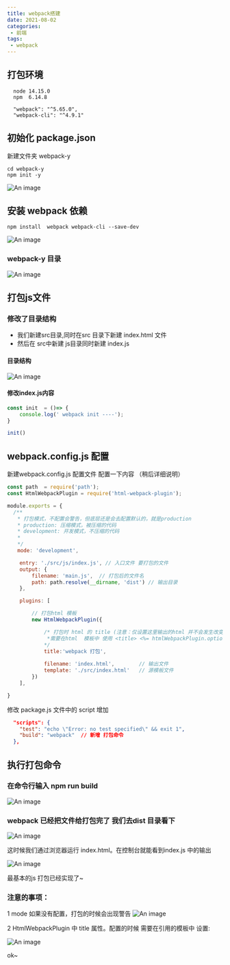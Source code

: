 ```yaml
---
title: webpack搭建
date: 2021-08-02
categories: 
 - 前端
tags:
 - webpack
---
```

## 打包环境

```
  node 14.15.0
  npm  6.14.8

  "webpack": "^5.65.0",
  "webpack-cli": "^4.9.1"
```

## 初始化 package.json
新建文件夹 webpack-y
```
cd webpack-y
npm init -y

``` 
![An image](./img/b9d7a8eb34e6267a2f0e1a09ff1699c.png)


## 安装 webpack 依赖
```
npm install  webpack webpack-cli --save-dev
```

![An image](./img/c36f9b6116af2736cb16c2fb1e3fa29.png)


### webpack-y 目录
![An image](./img/4977515e65bbc49406a4723ecac817e.png)


## 打包js文件
### 修改了目录结构

+ 我们新建src目录,同时在src 目录下新建 index.html 文件
+ 然后在 src中新建 js目录同时新建 index.js 

#### 目录结构
![An image](./img/efdd0e5eaf74d1188cddbf2fe6c9a17.png)

#### 修改index.js内容

```javaScript
const init  = ()=> {
    console.log(' webpack init ----');
}

init()
```


## webpack.config.js 配置
新建webpack.config.js 配置文件 配置一下内容 （稍后详细说明）

```javaScript
const path  = require('path');
const HtmlWebpackPlugin = require('html-webpack-plugin');

module.exports = {
  /**
　　* 打包模式，不配置会警告，但底层还是会去配置默认的，就是production
　　* production: 压缩模式，被压缩的代码
　　* development: 开发模式，不压缩的代码
　　*
　　*/
　　mode: 'development',

    entry: './src/js/index.js', // 入口文件 要打包的文件
    output: {
        filename: 'main.js',  // 打包后的文件名
        path: path.resolve(__dirname, 'dist') // 输出目录
    },

    plugins: [

        // 打包html 模板
        new HtmlWebpackPlugin({

            /* 打包时 html 的 title (注意：仅设置这里输出的html 并不会发生改变， 
             *需要在html  模板中 使用 <title> <%= htmlWebpackPlugin.options.title %> </title>)
            */ 
            title:'webpack 打包',    
                   
            filename: 'index.html',        // 输出文件
            template: './src/index.html'   // 源模板文件 
        })
    ],

}
```

修改 package.js 文件中的 script 增加

```json
  "scripts": {
    "test": "echo \"Error: no test specified\" && exit 1",
    "build": "webpack"  // 新增 打包命令
  },
```
## 执行打包命令 

### 在命令行输入 **npm run build**

![An image](./img/npm-run-build.png)
 
### webpack 已经把文件给打包完了 我们去dist 目录看下

 ![An image](./img/7350a78bab3b48c3c6792feb2f1f126.png)

 这时候我们通过浏览器运行 index.html。在控制台就能看到index.js 中的输出

 ![An image](./img/98917588f0a4fa3e1e27621a0536ffa.png)

 最基本的js 打包已经实现了~

 ### 注意的事项：
 1 mode 如果没有配置，打包的时候会出现警告
 ![An image](./img/18943f83dbedfaa9a03c2b3f90c811f.png)

 2 HtmlWebpackPlugin 中 title 属性。配置的时候 需要在引用的模板中
 设置: <title> <%= htmlWebpackPlugin.options.title %> </title>

 ![An image](./img/95992b75d58d53241b61125ec967bb0.png)

ok~
